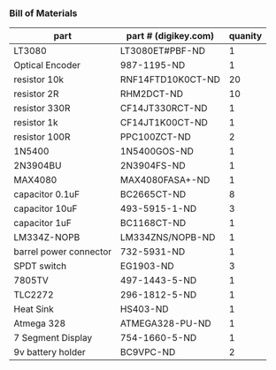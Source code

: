 ### Bill of Materials

| part | part # (digikey.com) | quanity |
| ------ | ------ | ------ |
|LT3080|LT3080ET#PBF-ND|1|
|Optical Encoder|987-1195-ND|1|
|resistor 10k|RNF14FTD10K0CT-ND|20|
|resistor 2R|RHM2DCT-ND|10|
|resistor 330R|CF14JT330RCT-ND|1|
|resistor 1k|CF14JT1K00CT-ND|1|
|resistor 100R|PPC100ZCT-ND|2|
|1N5400|1N5400GOS-ND |1|
|2N3904BU|2N3904FS-ND|1|
|MAX4080|MAX4080FASA+-ND|1|
|capacitor 0.1uF|BC2665CT-ND|8|
|capacitor 10uF|493-5915-1-ND|3|
|capacitor 1uF|BC1168CT-ND|1|
|LM334Z-NOPB|LM334ZNS/NOPB-ND|1|
|barrel power connector|732-5931-ND|1|
|SPDT switch|EG1903-ND|3|
|7805TV|497-1443-5-ND|1|
|TLC2272|296-1812-5-ND|1|
|Heat Sink|HS403-ND|1|
|Atmega 328|ATMEGA328-PU-ND|1|
|7 Segment Display|754-1660-5-ND|1|
|9v battery holder|BC9VPC-ND|2|
